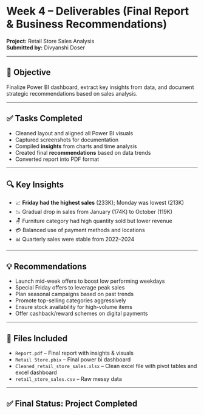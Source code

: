 # Week 4 – Deliverables (Final Report & Business Recommendations)  
**Project:** Retail Store Sales Analysis  
**Submitted by:** Divyanshi Doser 

---

## 🎯 Objective  
Finalize Power BI dashboard, extract key insights from data, and document strategic recommendations based on sales analysis.

---

## ✅ Tasks Completed

- Cleaned layout and aligned all Power BI visuals  
- Captured screenshots for documentation  
- Compiled **insights** from charts and time analysis  
- Created final **recommendations** based on data trends  
- Converted report into PDF format

---

## 🔍 Key Insights
- 📈 **Friday had the highest sales** (233K); Monday was lowest (213K)  
- 📉 Gradual drop in sales from January (174K) to October (119K)  
- 🪑 Furniture category had high quantity sold but lower revenue  
- 💳 Balanced use of payment methods and locations  
- 📊 Quarterly sales were stable from 2022–2024  

---

## 💡 Recommendations
- Launch mid-week offers to boost low performing weekdays  
- Special Friday offers to leverage peak sales  
- Plan seasonal campaigns based on past trends  
- Promote top-selling categories aggressively  
- Ensure stock availability for high-volume items  
- Offer cashback/reward schemes on digital payments

---

## 📁 Files Included
- `Report.pdf` – Final report with insights & visuals  
- `Retail Store.pbix` – Final power bi dashboard  
- `Cleaned_retail_store_sales.xlsx` – Clean excel file with pivot tables and excel dashboard
- `retail_store_sales.csv` – Raw messy data
---

## ✅ Final Status: Project Completed  

